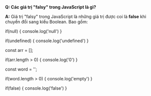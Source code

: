 **Q: Các giá trị "falsy" trong JavaScript là gì?**

**A:** Giá trị "falsy" trong JavaScript là những giá trị được coi là **false** khi chuyển đổi sang kiểu Boolean. Bao gồm:

if(null) {
    console.log('null')
}

if(undefined) {
    console.log('undefined')
}

const arr = [];

if(arr.length > 0) {
    console.log('0')
}

const word = '';

if(word.length > 0) {
    console.log('empty')
}

if(false) {
    console.log('false')
}
